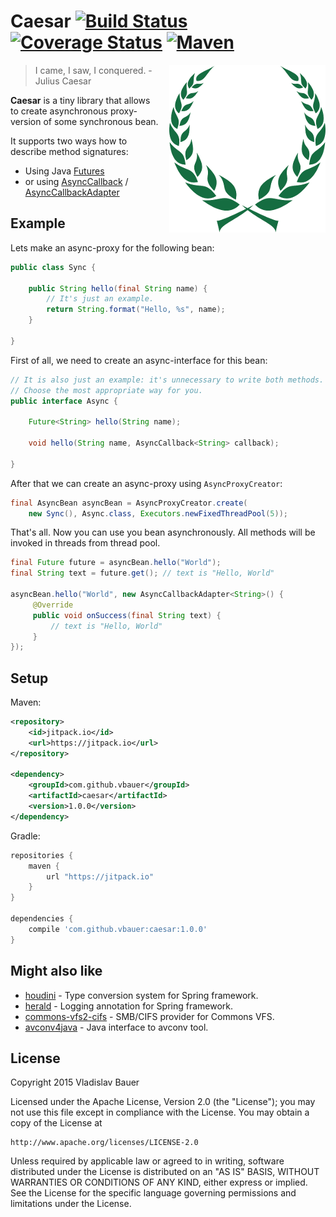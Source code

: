 
# Caesar [![Build Status](https://travis-ci.org/vbauer/caesar.svg)](https://travis-ci.org/vbauer/caesar) [![Coverage Status](https://coveralls.io/repos/vbauer/caesar/badge.svg?branch=master)](https://coveralls.io/r/vbauer/caesar?branch=master) [![Maven](https://img.shields.io/github/tag/vbauer/caesar.svg?label=maven)](https://jitpack.io/#vbauer/caesar)

<img align="right" style="margin-left: 15px" width="250" height="268" src="misc/caesar.png">

> I came, I saw, I conquered. - Julius Caesar

**Caesar** is a tiny library that allows to create asynchronous proxy-version of some synchronous bean.

It supports two ways how to describe method signatures:

* Using Java [Futures](http://docs.oracle.com/javase/7/docs/api/java/util/concurrent/Future.html)
* or using [AsyncCallback](src/main/java/com/github/vbauer/caesar/callback/AsyncCallback.java) / [AsyncCallbackAdapter](src/main/java/com/github/vbauer/caesar/callback/AsyncCallbackAdapter.java)


## Example

Lets make an async-proxy for the following bean:
```java
public class Sync {

    public String hello(final String name) {
        // It's just an example.
        return String.format("Hello, %s", name);
    }

}
```

First of all, we need to create an async-interface for this bean:
```java
// It is also just an example: it's unnecessary to write both methods.
// Choose the most appropriate way for you.
public interface Async {

    Future<String> hello(String name);

    void hello(String name, AsyncCallback<String> callback);

}
```

After that we can create an async-proxy using `AsyncProxyCreator`:
```java
final AsyncBean asyncBean = AsyncProxyCreator.create(
    new Sync(), Async.class, Executors.newFixedThreadPool(5));
```

That's all. Now you can use you bean asynchronously. All methods will be invoked in threads from thread pool.

```java
final Future future = asyncBean.hello("World");
final String text = future.get(); // text is "Hello, World"

asyncBean.hello("World", new AsyncCallbackAdapter<String>() {
     @Override
     public void onSuccess(final String text) {
         // text is "Hello, World"
     }
});
```


## Setup

Maven:
```xml
<repository>
    <id>jitpack.io</id>
    <url>https://jitpack.io</url>
</repository>

<dependency>
    <groupId>com.github.vbauer</groupId>
    <artifactId>caesar</artifactId>
    <version>1.0.0</version>
</dependency>
```

Gradle:
```groovy
repositories {
    maven {
        url "https://jitpack.io"
    }
}

dependencies {
    compile 'com.github.vbauer:caesar:1.0.0'
}
```


## Might also like

* [houdini](https://github.com/vbauer/houdini) - Type conversion system for Spring framework.
* [herald](https://github.com/vbauer/herald) - Logging annotation for Spring framework.
* [commons-vfs2-cifs](https://github.com/vbauer/commons-vfs2-cifs) - SMB/CIFS provider for Commons VFS.
* [avconv4java](https://github.com/vbauer/avconv4java) - Java interface to avconv tool.


## License

Copyright 2015 Vladislav Bauer

Licensed under the Apache License, Version 2.0 (the "License");
you may not use this file except in compliance with the License.
You may obtain a copy of the License at

    http://www.apache.org/licenses/LICENSE-2.0

Unless required by applicable law or agreed to in writing, software
distributed under the License is distributed on an "AS IS" BASIS,
WITHOUT WARRANTIES OR CONDITIONS OF ANY KIND, either express or implied.
See the License for the specific language governing permissions and
limitations under the License.
